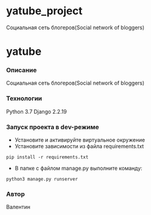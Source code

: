 # yatube_project
Социальная сеть блогеров(Social network of bloggers)
# yatube
### Описание
Социальная сеть блогеров(Social network of bloggers)
### Технологии
Python 3.7
Django 2.2.19
### Запуск проекта в dev-режиме
- Установите и активируйте виртуальное окружение
- Установите зависимости из файла requirements.txt
```
pip install -r requirements.txt
``` 
- В папке с файлом manage.py выполните команду:
```
python3 manage.py runserver
```
### Автор
Валентин